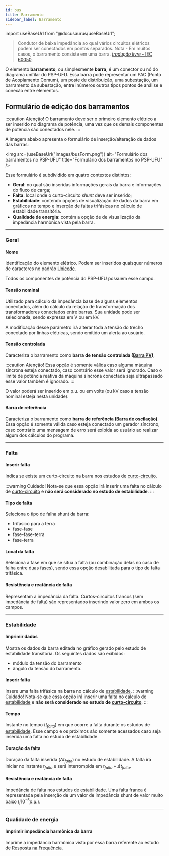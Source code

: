 ```yaml
---
id: bus
title: Barramento
sidebar_label: Barramento
---
```

import useBaseUrl from "@docusaurus/useBaseUrl";

<link rel="stylesheet" href={useBaseUrl("katex/katex.min.css")} />

>Condutor de baixa impedância ao qual vários circuitos elétricos podem ser conectados em pontos separados.
Nota - Em muitos casos, o barramento consiste em uma barra. [*tradução livre* - IEC 60050](
http://www.electropedia.org/iev/iev.nsf/display?openform&ievref=151-12-30).

O elemento **barramento**, ou simplesmente **barra**, é um conector ou nó do diagrama unifilar do PSP-UFU. Essa barra pode representar um PAC (Ponto de Acoplamento Comum), um poste de distribuição, uma subestação, um barramento da subestação, entre inúmeros outros tipos pontos de análise e conexão entre elementos.

## Formulário de edição dos barramentos
:::caution Atenção!
O barramento deve ser o primeiro elemento elétrico a ser inserido no diagrama de potência, uma vez que os demais componentes de potência são conectados nele.
:::

A imagem abaixo apresenta o formulário de inserção/alteração de dados das barras:

<img src={useBaseUrl("images/busForm.png")} alt="Formulário dos barramentos no PSP-UFU" title="Formulário dos barramentos no PSP-UFU" />

Esse formulário é subdividido em quatro contextos distintos:
- **Geral**: no qual são inseridas informações gerais da barra e informações do fluxo de carga;
- **Falta**: local onde o curto-circuito *shunt* deve ser inserido;
- **Estabilidade**: contendo opções de visualização de dados da barra em gráficos no tempo e inserção de faltas trifásicas no cálculo de estabilidade transitória.
- **Qualidade de energia**: contém a opção de de visualização da impedância harmônica vista pela barra.

---
### Geral

#### Nome
Identificação do elemento elétrico. Podem ser inseridos quaisquer números de caracteres no padrão [Unicode](https://pt.wikipedia.org/wiki/Unicode).

Todos os componentes de potência do PSP-UFU possuem esse campo.

#### Tensão nominal
Utilizado para cálculo da impedância base de alguns elementos conectados, além do cálculo da relação de transformação dos transformadores conectados entre barras. Sua unidade pode ser selecionada, sendo expressa em V ou em kV.

A modificação desse parâmetro irá alterar toda a tensão do trecho conectado por linhas elétricas, sendo emitido um alerta ao usuário.

#### Tensão controlada
Caracteriza o barramento como **barra de tensão controlada ([Barra PV](powerFlow))**,

:::caution Atenção!
Essa opção é somente válida caso alguma máquina síncrona esteja conectado, caso contrário esse valor será ignorado. Caso o limite de potência reativa da máquina síncrona conectada seja ultrapassado esse valor também é ignorado.
:::

O valor poderá ser inserido em p.u. ou em volts (ou kV caso a tensão nominal esteja nesta unidade).

#### Barra de referência
Caracteriza o barramento como **barra de referência ([Barra de oscilação](powerFlow))**. Essa opção é somente válida caso esteja conectado um gerador síncrono, caso contrário uma mensagem de erro será exibida ao usuário ao realizar algum dos cálculos do programa.

---
### Falta

#### Inserir falta

Indica se existe um curto-circuito na barra nos estudos de [curto-circuito](fault).

:::warning Cuidado!
Nota-se que essa opção irá inserir uma falta no cálculo de [curto-circuito](fault) e **não será considerado no estudo de estabilidade**.
:::

#### Tipo de falta
Seleciona o tipo de falha shunt da barra:
- trifásico para a terra
- fase-fase
- fase-fase-terra
- fase-terra

#### Local da falta
Seleciona a fase em que se situa a falta (ou combinação delas no caso de falha entre duas fases), sendo essa opção desabilitada para o tipo de falta trifásica.

#### Resistência e reatância de falta
Representam a impedância da falta. Curtos-circuitos francos (sem impedância de falta) são representados inserindo valor zero em ambos os campos.

---
### Estabilidade

#### Imprimir dados
Mostra os dados da barra editada no gráfico gerado pelo estudo de estabilidade transitória. Os seguintes dados são exibidos:
- módulo da tensão do barramento
- ângulo da tensão do barramento.

#### Inserir falta
Insere uma falta trifásica na barra no cálculo de [estabilidade](stability).
:::warning Cuidado!
Nota-se que essa opção irá inserir uma falta no cálculo de [estabilidade](stability) e **não será considerado no estudo de [curto-circuito](fault)**.
:::

#### Tempo
Instante no tempo ($t_{falta}$) em que ocorre a falta durante os estudos de [estabilidade](stability). Esse campo e os próximos são somente acessados caso seja inserida uma falta no estudo de estabilidade.

#### Duração da falta
Duração da falta inserida ($\Delta t_{falta}$) no estudo de estabilidade. A falta irá iniciar no instante $t_{falta}$ e será interrompida em $t_{falta}+\Delta t_{falta}$.

#### Resistência e reatância de falta
Impedância de falta nos estudos de estabilidade. Uma falta franca é representada pela inserção de um valor de impedância shunt de valor muito baixo ($j10^{-5}  p.u.$).

---
### Qualidade de energia

#### Imprimir impedância harmônica da barra
Imprime a impedância harmônica vista por essa barra referente ao estudo de [Resposta na Frequência](harmonics).
